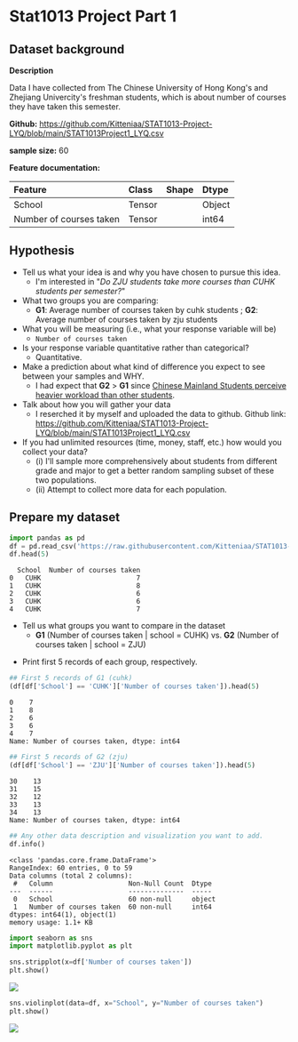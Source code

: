 # Stat1013 Project Part 1

</div>

<div class="cell markdown" id="yGuQlEMofqVI">

## Dataset background

**Description**

Data I have collected from The Chinese University of Hong Kong's and
Zhejiang Univercity's freshman students, which is about number of
courses they have taken this semester.

**Github:**
<https://github.com/Kitteniaa/STAT1013-Project-LYQ/blob/main/STAT1013Project1_LYQ.csv>

**sample size:** 60

**Feature documentation:**

| Feature                 | Class  | Shape | Dtype  |
|:------------------------|:-------|:------|:-------|
| School                  | Tensor |       | Object |
| Number of courses taken | Tensor |       | int64  |

</div>

<div class="cell markdown" id="4nqIxuzKlFQT">

## Hypothesis

-   Tell us what your idea is and why you have chosen to pursue this
    idea.
    -   I'm interested in "*Do ZJU students take more courses than CUHK
        students per semester?*"
-   What two groups you are comparing:
    -   **G1**: Average number of courses taken by cuhk students ;
        **G2**: Average number of courses taken by zju students
-   What you will be measuring (i.e., what your response variable will
    be)
    -   `Number of courses taken`
-   Is your response variable quantitative rather than categorical?
    -   Quantitative.
-   Make a prediction about what kind of difference you expect to see
    between your samples and WHY.
    -   I had expect that **G2** \> **G1** since [Chinese Mainland
        Students perceive heavier workload than other
        students](https://eric.ed.gov/?id=EJ1154552).
-   Talk about how you will gather your data
    -   I reserched it by myself and uploaded the data to github. Github
        link:
        <https://github.com/Kitteniaa/STAT1013-Project-LYQ/blob/main/STAT1013Project1_LYQ.csv>
-   If you had unlimited resources (time, money, staff, etc.) how would
    you collect your data?
    -   \(i\) I'll sample more comprehensively about students from
        different grade and major to get a better random sampling subset
        of these two populations.
    -   \(ii\) Attempt to collect more data for each population.

</div>

<div class="cell markdown" id="CgEtnO20tFbJ">

## Prepare my dataset

</div>

<div class="cell code" execution_count="10"
colab="{&quot;base_uri&quot;:&quot;https://localhost:8080/&quot;,&quot;height&quot;:206}"
id="lL-PhL04R2tu" outputId="acd186db-2ee0-49d7-cf77-4e2b1667449d">

``` python
import pandas as pd
df = pd.read_csv('https://raw.githubusercontent.com/Kitteniaa/STAT1013-Project-LYQ/main/STAT1013Project1_LYQ.csv')
df.head(5)
```

<div class="output execute_result" execution_count="10">

      School  Number of courses taken
    0   CUHK                        7
    1   CUHK                        8
    2   CUHK                        6
    3   CUHK                        6
    4   CUHK                        7

</div>

</div>

<div class="cell markdown" id="33yccwJ8vPUn">

-   Tell us what groups you want to compare in the dataset
    -   **G1** (Number of courses taken \| school = CUHK) vs. **G2**
        (Number of courses taken \| school = ZJU)

</div>

<div class="cell markdown" id="m_I2SmqUvlts">

-   Print first 5 records of each group, respectively.

</div>

<div class="cell code" execution_count="14"
colab="{&quot;base_uri&quot;:&quot;https://localhost:8080/&quot;}"
id="6pB9PE4tvrPX" outputId="77dec907-6d51-4fd8-e612-408e3803f00a">

``` python
## First 5 records of G1 (cuhk)
(df[df['School'] == 'CUHK']['Number of courses taken']).head(5)
```

<div class="output execute_result" execution_count="14">

    0    7
    1    8
    2    6
    3    6
    4    7
    Name: Number of courses taken, dtype: int64

</div>

</div>

<div class="cell code" execution_count="13"
colab="{&quot;base_uri&quot;:&quot;https://localhost:8080/&quot;}"
id="W8JzMT7fwH9W" outputId="a45b52f1-71dc-4740-b205-83a80d5d371b">

``` python
## First 5 records of G2 (zju)
(df[df['School'] == 'ZJU']['Number of courses taken']).head(5)
```

<div class="output execute_result" execution_count="13">

    30    13
    31    15
    32    12
    33    13
    34    13
    Name: Number of courses taken, dtype: int64

</div>

</div>

<div class="cell code" execution_count="22"
colab="{&quot;base_uri&quot;:&quot;https://localhost:8080/&quot;}"
id="TltneQRKwb2E" outputId="16c2011d-7a8e-42e1-aae7-5c342a26e071">

``` python
## Any other data description and visualization you want to add.
df.info()
```

<div class="output stream stdout">

    <class 'pandas.core.frame.DataFrame'>
    RangeIndex: 60 entries, 0 to 59
    Data columns (total 2 columns):
     #   Column                   Non-Null Count  Dtype 
    ---  ------                   --------------  ----- 
     0   School                   60 non-null     object
     1   Number of courses taken  60 non-null     int64 
    dtypes: int64(1), object(1)
    memory usage: 1.1+ KB

</div>

</div>

<div class="cell code" execution_count="33"
colab="{&quot;base_uri&quot;:&quot;https://localhost:8080/&quot;,&quot;height&quot;:279}"
id="o5HFCIKmzOWn" outputId="cf63e334-02d6-4b86-b33c-ea1d4298226b">

``` python
import seaborn as sns
import matplotlib.pyplot as plt

sns.stripplot(x=df['Number of courses taken'])
plt.show()
```

<div class="output display_data">

![](e9381035271e07166f6b27c0190224bba3bf8da4.png)

</div>

</div>

<div class="cell code" execution_count="34"
colab="{&quot;base_uri&quot;:&quot;https://localhost:8080/&quot;,&quot;height&quot;:279}"
id="U6OR6zfO15DG" outputId="41c24b13-93e8-4e13-d26a-3acbe1a17264">

``` python
sns.violinplot(data=df, x="School", y="Number of courses taken")
plt.show()
```

<div class="output display_data">

![](abae743f22f0bae01646819a254f78fea9de2fa5.png)

</div>

</div>
